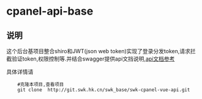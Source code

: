 # cpanel-api-base

## 说明
这个后台基项目整合shiro和JWT(json web token)实现了登录分发token,请求拦截验证token,权限控制等.并结合swagger提供api文挡说明,[api文档参考](https://github.com/SpringForAll/spring-boot-starter-swagger)  

具体详情请
```
	#克隆本项目,查看项目
	git clone  http://git.swk.hk.cn/swk_base/swk-cpanel-vue-api.git
```
